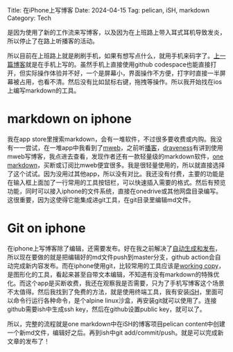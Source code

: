 Title: 在iPhone上写博客
Date: 2024-04-15
Tag: pelican, iSH, markdown
Category: Tech

是因为使用了新的工作流来写博客，以及因为在上班路上带入耳式耳机导致发炎，所以停止了在路上听播客的活动。

所以目前在上班路上就是刷刷手机，如果有想写点什么，就用手机来码字了。[上一篇博客](https://bobobo80.com/2024/quan-yun-duan-kai-fa-huan-jing.html)就是在手机上写的。虽然手机上直接使用github codespace也能直接打开，但实际操作体验并不好，一个是屏幕小，界面操作不方便，打字时直接一半屏幕被占用，也看不清。然后没有比如鼠标右键，拖拽等操作。所以我开始找在ios上编写markdown的工具。

# markdown on iphone
我在app store里搜索markdown，会有一堆软件，不过很多要收费或内购。我没有一一尝试，在一堆app中我看到了[mweb](https://apps.apple.com/sg/app/mweb-markdown-%25E5%2586%2599%25E4%25BD%259C-%25E7%25AC%2594%25E8%25AE%25B0%25E5%2592%258C%25E5%258F%2591%25E5%25B8%2583/id1183407767?l=zh-Hans-CN)，之前听[播客](https://talk.swift.gg/1)，[draveness](https://draveness.me)有讲到使用mweb写博客，我点进去查看，发现作者还有一款轻量级的markdown软件，[one markdown](https://apps.apple.com/sg/app/one-markdown/id1507139439?l=zh-Hans-CN)，买断或订阅比mweb便宜很多。我是很轻量使用的，所以就直接选择了这个试试。因为没用过其他app，所以没有对比。我还没有付费，主要的功能是在输入框上面加了一行常用的工具按钮栏，可以快速插入需要的格式。然后有预览功能，同时可以接入iphone的文件系统，直接在onedrive或其他网盘目录编写。这很重要，因为这使得它能集成进git工具，在git目录里编辑md文件。

# Git on iphone
在iphone上写博客除了编辑，还需要发布。好在我之前解决了[自动生成和发布](https://bobobo80.com/2021/pelicanji-cheng-disqus.html)，所以现在要做的就是把编辑好的md文件push到master分支，github action会自动完成新内容发布。而在iphone使用git，比较常用的工具应该是[working copy](https://apps.apple.com/sg/app/working-copy-git-client/id896694807?l=zh-Hans-CN)，是图形化的工具，看起来甚至自带文本编辑，不知道有没有markdown的特殊优化。而这个app是买断收费，我还在观察我是否需要，只为了手机写博客这个场景不太值得。然后我找到了免费的方法，就是使用终端工具，我有安装[iSH](https://apps.apple.com/sg/app/ish-shell/id1436902243?l=zh-Hans-CN)，里面可以命令行运行各种命令，是个alpine linux沙盒，再安装git就可以使用了。连接github需要ish中生成ssh key，然后在github设置public key，就可以了。

所以，完整的流程就是one markdown中在iSH的博客项目pelican content中创建一个新md文件，编辑好之后。再到ish中git add/commit/push。就是可以完成新文章的发布了！